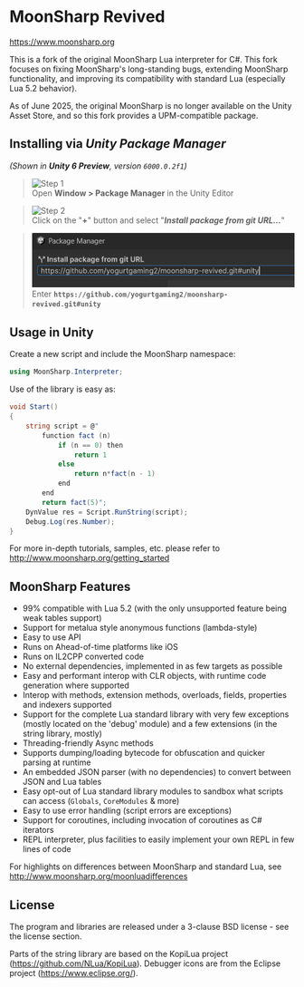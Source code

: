 MoonSharp Revived
=========
https://www.moonsharp.org

This is a fork of the original MoonSharp Lua interpreter for C#. This fork focuses on fixing MoonSharp's long-standing bugs, extending MoonSharp functionality, and improving its compatibility with standard Lua (especially Lua 5.2 behavior).

As of June 2025, the original MoonSharp is no longer available on the Unity Asset Store, and so this fork provides a UPM-compatible package.



## Installing via *Unity Package Manager* 
*(Shown in **Unity 6 Preview**, version `6000.0.2f1`)*
> ![Step 1](step1.png)  
> Open **Window > Package Manager** in the Unity Editor

> ![Step 2](step2.png)  
> Click on the "**+**" button and select "***Install package from git URL...***"

> ![Step 3](step3.png)  
> Enter **`https://github.com/yogurtgaming2/moonsharp-revived.git#unity`**

## Usage in Unity

Create a new script and include the MoonSharp namespace:
```csharp
using MoonSharp.Interpreter;
```
Use of the library is easy as:
```csharp
void Start()
{
	string script = @"    
		function fact (n)
			if (n == 0) then
				return 1
			else
				return n*fact(n - 1)
			end
		end
		return fact(5)";
	DynValue res = Script.RunString(script);
	Debug.Log(res.Number);
}
```
For more in-depth tutorials, samples, etc. please refer to http://www.moonsharp.org/getting_started

## MoonSharp Features
* 99% compatible with Lua 5.2 (with the only unsupported feature being weak tables support) 
* Support for metalua style anonymous functions (lambda-style)
* Easy to use API
* Runs on Ahead-of-time platforms like iOS
* Runs on IL2CPP converted code
* No external dependencies, implemented in as few targets as possible
* Easy and performant interop with CLR objects, with runtime code generation where supported
* Interop with methods, extension methods, overloads, fields, properties and indexers supported
* Support for the complete Lua standard library with very few exceptions (mostly located on the 'debug' module) and a few extensions (in the string library, mostly)
* Threading-friendly Async methods
* Supports dumping/loading bytecode for obfuscation and quicker parsing at runtime
* An embedded JSON parser (with no dependencies) to convert between JSON and Lua tables
* Easy opt-out of Lua standard library modules to sandbox what scripts can access (`Globals`, `CoreModules` & more)
* Easy to use error handling (script errors are exceptions)
* Support for coroutines, including invocation of coroutines as C# iterators 
* REPL interpreter, plus facilities to easily implement your own REPL in few lines of code

For highlights on differences between MoonSharp and standard Lua, see http://www.moonsharp.org/moonluadifferences

## License

The program and libraries are released under a 3-clause BSD license - see the license section.

Parts of the string library are based on the KopiLua project (https://github.com/NLua/KopiLua).
Debugger icons are from the Eclipse project (https://www.eclipse.org/).